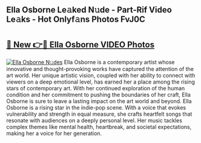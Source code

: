 ## Ella Osborne Le𝚊ked N𝚞de - Part-Rif Video Le𝚊ks - Hot Onlyf𝚊ns Photos FvJ0C

# <h2><a href="http://ab20161.deff.icu/?id=Ella+Osborne">🔗 New 👉🔴 Ella Osborne VIDEO Photos</a></h2>

[![Ella Osborne N𝚞des](https://i.imgur.com/rIISA9y.gif)](http://ab20161.deff.icu/?id=Ella+Osborne)
Ella Osborne is a contemporary artist whose innovative and thought-provoking works have captured the attention of the art world. Her unique artistic vision, coupled with her ability to connect with viewers on a deep emotional level, has earned her a place among the rising stars of contemporary art. With her continued exploration of the human condition and her commitment to pushing the boundaries of her craft, Ella Osborne is sure to leave a lasting impact on the art world and beyond. Ella Osborne is a rising star in the indie-pop scene. With a voice that evokes vulnerability and strength in equal measure, she crafts heartfelt songs that resonate with audiences on a deeply personal level. Her music tackles complex themes like mental health, heartbreak, and societal expectations, making her a voice for her generation.

